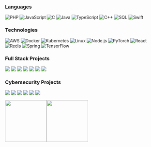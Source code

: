 <!-- If you want the template for my gif, email me! -->

### Languages

![PHP](https://img.shields.io/badge/-PHP-000?&logo=PHP)
![JavaScript](https://img.shields.io/badge/-JavaScript-000?&logo=JavaScript)
![C](https://img.shields.io/badge/-C-000?&logo=C)
![Java](https://img.shields.io/badge/-Java-000?&logo=Java&logoColor=007396)
![TypeScript](https://img.shields.io/badge/-TypeScript-000?&logo=TypeScript)
![C++](https://img.shields.io/badge/-C++-000?&logo=c%2b%2b&logoColor=00599C)
![SQL](https://img.shields.io/badge/-SQL-000?&logo=MySQL)
![Swift](https://img.shields.io/badge/-Swift-000?&logo=Swift)

### Technologies

![AWS](https://img.shields.io/badge/-AWS-000?&logo=Amazon-AWS&logoColor=F90)
![Docker](https://img.shields.io/badge/-Docker-000?&logo=Docker)
![Kubernetes](https://img.shields.io/badge/-Kubernetes-000?&logo=Kubernetes)
![Linux](https://img.shields.io/badge/-Linux-000?&logo=Linux)
![Node.js](https://img.shields.io/badge/-Node.js-000?&logo=node.js)
![PyTorch](https://img.shields.io/badge/-PyTorch-000?&logo=PyTorch)
![React](https://img.shields.io/badge/-React-000?&logo=React)
![Redis](https://img.shields.io/badge/-Redis-000?&logo=Redis)
![Spring](https://img.shields.io/badge/-Spring-000?&logo=Spring)
![TensorFlow](https://img.shields.io/badge/-TensorFlow-000?&logo=TensorFlow)

### Full Stack Projects

[![](https://img.shields.io/badge/-🧬%20My%20Website-000)](https://github.com/dev-abrar/v2)
[![](https://img.shields.io/badge/-🦠%20COVID‑19%20Dashboard-000)](https://github.com/dev-abrar/COVID-19-Dashboard)
[![](https://img.shields.io/badge/-📝%20Summarizer-000)](https://github.com/dev-abrar/Summarizer)
[![](https://img.shields.io/badge/-🔬%20Overwatch-000)](https://github.com/dev-abrar/overwatch)
[![](https://img.shields.io/badge/-🛰%20KubeSat-000)](https://github.com/dev-abrar/kubesat)
[![](https://img.shields.io/badge/-🔊%20Voice%20Poker-000)](https://github.com/dev-abrar/Poker)
[![](https://img.shields.io/badge/-🗺%20PokémonGo%20Map-000)](https://github.com/dev-abrar/PokemonGo-Map)

### Cybersecurity Projects

[![](https://img.shields.io/badge/-🩸%20Heartbleed-000)](https://github.com/dev-abrar/Heartbleed)
[![](https://img.shields.io/badge/-🌊%20SYN%20Flood-000)](https://github.com/dev-abrar/SYN-Flood)
[![](https://img.shields.io/badge/-🗂%20Packet%20Sniffing%20%26%20Spoofing-000)](https://github.com/dev-abrar/Packet-Sniffing-and-Spoofing)
[![](https://img.shields.io/badge/-💉%20SQL%20Injection-000)](https://github.com/dev-abrar/SQL-Injection)
[![](https://img.shields.io/badge/-🛡%20Spectre%20%26%20Meltdown-000)](https://github.com/dev-abrar/Meltdown-Spectre)
[![](https://img.shields.io/badge/-🌐%20Network%20Tools-000)](https://github.com/dev-abrar/Network-Tools)

<a href="https://www.adamalston.com/"><img height="137px" src="https://github-readme-stats.vercel.app/api?username=dev-abrar&hide_title=true&hide_border=true&show_icons=true&include_all_commits=true&count_private=true&line_height=21&text_color=000&icon_color=000&bg_color=0,ea6161,ffc64d,fffc4d,52fa5a&theme=graywhite" /><!-- wi*quL3fcV --><img height="137px" src="https://github-readme-stats.vercel.app/api/top-langs/?username=adamalston&hide=html&hide_title=true&hide_border=true&layout=compact&langs_count=6&exclude_repo=comp426,Redventures-Movie-Quotes&text_color=000&icon_color=fff&bg_color=0,52fa5a,4dfcff,c64dff&theme=graywhite" /></a>
